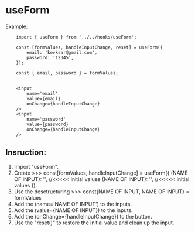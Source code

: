 # useForm

Example:

```
    import { useForm } from '../../hooks/useForm';
    
    const [formValues, handleInputChange, reset] = useForm({
        email: 'kevksar@gmail.com',
        password: '12345',
    });

    const { email, password } = formValues;
    
    
    <input           
        name='email'
        value={email}
        onChange={handleInputChange}
    />
    <input
        name='password'
        value={password}
        onChange={handleInputChange}
    />

```


## Insruction:
1. Import "useForm".
2. Create >>> 
    const[formValues, handleInputChange] = useForm({
        (NAME OF INPUT): '',   //<<<<<  initial values
        (NAME OF INPUT): '',   //<<<<<  initial values
    }).
3. Use the desctructuring >>>
    const{NAME OF INPUT, NAME OF INPUT} = formValues
4. Add the (name='NAME OF INPUT') to the inputs.
5. Add the (value={NAME OF INPUT}) to the inputs.
6. Add the (onChange={handleInputChange}) to the button.
7. Use the "reset()" to restore the initial value and clean up the input.

